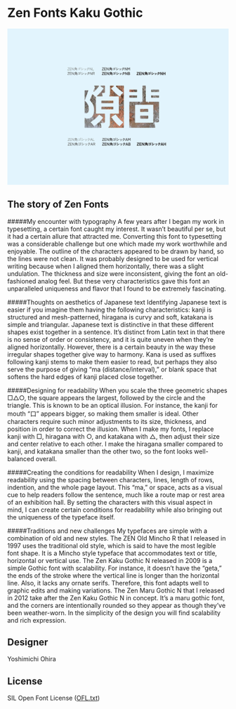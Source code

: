 # Zen Fonts Kaku Gothic
![Kaku Gothic](images/kakugothic.png)

## The story of Zen Fonts

#####My encounter with typography
A few years after I began my work in typesetting, a certain font caught my interest. It wasn’t beautiful per se, but it had a certain allure that attracted me.  Converting this font to typesetting was a considerable challenge but one which made my work worthwhile and enjoyable. The outline of the characters appeared to be drawn by hand, so the lines were not clean. It was probably designed to be used for vertical writing because when I aligned them horizontally, there was a slight undulation. The thickness and size were inconsistent, giving the font an old-fashioned analog feel. But these very characteristics gave this font an unparalleled uniqueness and flavor that I found to be extremely fascinating.

#####Thoughts on aesthetics of Japanese text
Identifying Japanese text is easier if you imagine them having the following characteristics: kanji is structured and mesh-patterned, hiragana is curvy and soft, katakana is simple and triangular. Japanese text is distinctive in that these different shapes exist together in a sentence. It’s distinct from Latin text in that there is no sense of order or consistency, and it is quite uneven when they’re aligned horizontally. However, there is a certain beauty in the way these irregular shapes together give way to harmony. Kana is used as suffixes following kanji stems to make them easier to read, but perhaps they also serve the purpose of giving “ma (distance/interval),” or blank space that softens the hard edges of kanji placed close together.

#####Designing for readability
When you scale the three geometric shapes □△○, the square appears the largest, followed by the circle and the triangle. This is known to be an optical illusion. For instance, the kanji for mouth “口” appears bigger, so making them smaller is ideal. Other characters require such minor adjustments to its size, thickness, and position in order to correct the illusion. When I make my fonts, I replace kanji with □, hiragana with ○, and katakana with △, then adjust their size and center relative to each other. I make the hiragana smaller compared to kanji, and katakana smaller than the other two, so the font looks well-balanced overall.  

#####Creating the conditions for readability
When I design, I maximize readability using the spacing between characters, lines, length of rows, indention, and the whole page layout. This “ma,” or space, acts as a visual cue to help readers follow the sentence, much like a route map or rest area of an exhibition hall. By setting the characters with this visual aspect in mind, I can create certain conditions for readability while also bringing out the uniqueness of the typeface itself.

#####Traditions and new challenges
My typefaces are simple with a combination of old and new styles. The ZEN Old Mincho R that I released in 1997 uses the traditional old style, which is said to have the most legible font shape. It is a Mincho style typeface that accommodates text or title, horizontal or vertical use. The Zen Kaku Gothic N released in 2009 is a simple Gothic font with scalability. For instance, it doesn’t have the “geta,” the ends of the stroke where the vertical line is longer than the horizontal line. Also, it lacks any ornate serifs. Therefore, this font adapts well to graphic edits and making variations. The Zen Maru Gothic N that I released in 2012 take after the Zen Kaku Gothic N in concept. It’s a maru gothic font, and the corners are intentionally rounded so they appear as though they’ve been weather-worn. In the simplicity of the design you will find scalability and rich expression.


## Designer
Yoshimichi Ohira

## License
SIL Open Font License ([OFL.txt](OFL.txt))

